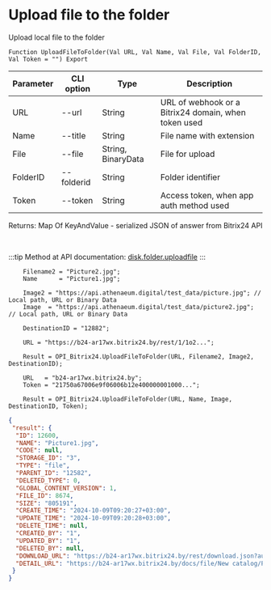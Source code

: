 ﻿---
sidebar_position: 2
---

# Upload file to the folder
 Upload local file to the folder



`Function UploadFileToFolder(Val URL, Val Name, Val File, Val FolderID, Val Token = "") Export`

  | Parameter | CLI option | Type | Description |
  |-|-|-|-|
  | URL | --url | String | URL of webhook or a Bitrix24 domain, when token used |
  | Name | --title | String | File name with extension |
  | File | --file | String, BinaryData | File for upload |
  | FolderID | --folderid | String | Folder identifier |
  | Token | --token | String | Access token, when app auth method used |

  
  Returns:  Map Of KeyAndValue - serialized JSON of answer from Bitrix24 API

<br/>

:::tip
Method at API documentation: [disk.folder.uploadfile](https://dev.1c-bitrix.ru/rest_help/disk/folder/disk_folder_uploadfile.php)
:::
<br/>


```bsl title="Code example"
    Filename2 = "Picture2.jpg";
    Name      = "Picture1.jpg";

    Image2 = "https://api.athenaeum.digital/test_data/picture.jpg"; // Local path, URL or Binary Data
    Image  = "https://api.athenaeum.digital/test_data/picture2.jpg"; // Local path, URL or Binary Data

    DestinationID = "12882";

    URL = "https://b24-ar17wx.bitrix24.by/rest/1/1o2...";

    Result = OPI_Bitrix24.UploadFileToFolder(URL, Filename2, Image2, DestinationID);

    URL   = "b24-ar17wx.bitrix24.by";
    Token = "21750a67006e9f06006b12e400000001000...";

    Result = OPI_Bitrix24.UploadFileToFolder(URL, Name, Image, DestinationID, Token);
```
 



```json title="Result"
{
 "result": {
  "ID": 12600,
  "NAME": "Picture1.jpg",
  "CODE": null,
  "STORAGE_ID": "3",
  "TYPE": "file",
  "PARENT_ID": "12582",
  "DELETED_TYPE": 0,
  "GLOBAL_CONTENT_VERSION": 1,
  "FILE_ID": 8674,
  "SIZE": "805191",
  "CREATE_TIME": "2024-10-09T09:20:27+03:00",
  "UPDATE_TIME": "2024-10-09T09:20:28+03:00",
  "DELETE_TIME": null,
  "CREATED_BY": "1",
  "UPDATED_BY": "1",
  "DELETED_BY": null,
  "DOWNLOAD_URL": "https://b24-ar17wx.bitrix24.by/rest/download.json?auth=6b2e0667006e9f06006b12e4000000010000072c4914d2a629a27f8e468fd6a8ba64ff&token=disk%7CaWQ9MTI2MDAmXz13R0UzRTVSSkd0QjdkRG50RUlNRXFPTW9YOXY4ZDJSdQ%3D%3D%7CImRvd25sb2FkfGRpc2t8YVdROU1USTJNREFtWHoxM1IwVXpSVFZTU2tkMFFqZGtSRzUwUlVsTlJYRlBUVzlZT1hZNFpESlNkUT09fDZiMmUwNjY3MDA2ZTlmMDYwMDZiMTJlNDAwMDAwMDAxMDAwMDA3MmM0OTE0ZDJhNjI5YTI3ZjhlNDY4ZmQ2YThiYTY0ZmYi.Cqt7v%2BQbuicLFUvKMHOeSmN9P5txXsdUHdLBs9FfHOU%3D",
  "DETAIL_URL": "https://b24-ar17wx.bitrix24.by/docs/file/New catalog/Picture1.jpg"
 }
}
```
